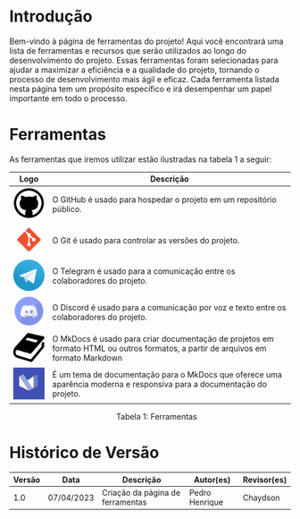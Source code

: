 # Introdução

Bem-vindo à página de ferramentas do projeto! Aqui você encontrará uma lista de ferramentas e recursos que serão utilizados ao longo do desenvolvimento do projeto. Essas ferramentas foram selecionadas para ajudar a maximizar a eficiência e a qualidade do projeto, tornando o processo de desenvolvimento mais ágil e eficaz. Cada ferramenta listada nesta página tem um propósito específico e irá desempenhar um papel importante em todo o processo.

# Ferramentas

As ferramentas que iremos utilizar estão ilustradas na tabela 1 a seguir:

| Logo                                                          | Descrição                                                                                                                          |
| ------------------------------------------------------------- | ------------------------------------------------------------------------------------------------------------------------------------ |
| <img src="../../images/github.png" width="80px"/>        | O GitHub é usado para hospedar o projeto em um repositório público.                                                               |
| <img src="../../images/git.png" width="90px"/>            | O Git é usado para controlar as versões do projeto.                                                                                |
| <img src="../../images/telegram.png" width="80px"/>       | O Telegram é usado para a comunicação entre os colaboradores do projeto.                                                          |
| <img src="../../images/discord.png" width="80px"/>        | O Discord é usado para a comunicação por voz e texto entre os colaboradores do projeto.                                           |
| <img src="../../images/mkdocs.png" width="80px"/>         | O MkDocs é usado para criar documentação de projetos em formato HTML ou outros formatos, a partir de arquivos em formato Markdown |
| <img src="../../images/mkdocsMaterial.png" width="80px"/> | É um tema de documentação para o MkDocs que oferece uma aparência moderna e responsiva para a documentação do projeto.         |

<p style="margin-left: 38%;">Tabela 1: Ferramentas</p>

# Histórico de Versão

| Versão | Data       | Descrição                         | Autor(es)      | Revisor(es) |
| ------- | ---------- | ----------------------------------- | -------------- | ----------- |
| 1.0     | 07/04/2023 | Criação da página de ferramentas | Pedro Henrique | Chaydson    |
